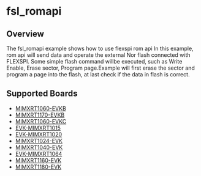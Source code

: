 # fsl_romapi

## Overview

The fsl_romapi example shows how to use flexspi rom api In this example, rom api
will send data and operate the external Nor flash connected with FLEXSPI. Some
simple flash command willbe executed, such as Write Enable, Erase sector,
Program page.Example will first erase the sector and program a page into the
flash, at last check if the data in flash is correct.

## Supported Boards
- [MIMXRT1060-EVKB](../../_boards/evkbmimxrt1060/driver_examples/fsl_romapi/example_board_readme.md)
- [MIMXRT1170-EVKB](../../_boards/evkbmimxrt1170/driver_examples/fsl_romapi/example_board_readme.md)
- [MIMXRT1060-EVKC](../../_boards/evkcmimxrt1060/driver_examples/fsl_romapi/example_board_readme.md)
- [EVK-MIMXRT1015](../../_boards/evkmimxrt1015/driver_examples/fsl_romapi/example_board_readme.md)
- [EVK-MIMXRT1020](../../_boards/evkmimxrt1020/driver_examples/fsl_romapi/example_board_readme.md)
- [MIMXRT1024-EVK](../../_boards/evkmimxrt1024/driver_examples/fsl_romapi/example_board_readme.md)
- [MIMXRT1040-EVK](../../_boards/evkmimxrt1040/driver_examples/fsl_romapi/example_board_readme.md)
- [EVK-MIMXRT1064](../../_boards/evkmimxrt1064/driver_examples/fsl_romapi/example_board_readme.md)
- [MIMXRT1160-EVK](../../_boards/evkmimxrt1160/driver_examples/fsl_romapi/example_board_readme.md)
- [MIMXRT1180-EVK](../../_boards/evkmimxrt1180/driver_examples/fsl_romapi/example_board_readme.md)

